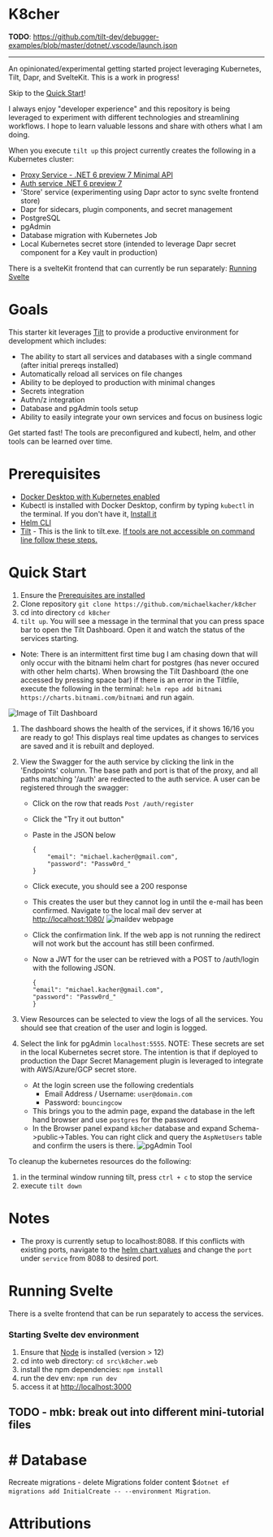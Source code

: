 # K8cher

**TODO**: <https://github.com/tilt-dev/debugger-examples/blob/master/dotnet/.vscode/launch.json>

---

An opinionated/experimental getting started project leveraging Kubernetes, Tilt, Dapr, and SvelteKit. This is a work in progress!

Skip to the [Quick Start](#quick-start)!

I always enjoy "developer experience" and this repository is being leveraged to experiment with different technologies and streamlining  workflows. I hope to learn valuable lessons and share with others what I am doing.

When you execute `tilt up` this project currently creates the following in a Kubernetes cluster:

* [Proxy Service - .NET 6 preview 7 Minimal API](./src/k8cher.proxy/README.md)
* [Auth service .NET 6 preview 7](./src/k8cher.auth/README.md)
* 'Store' service (experimenting using Dapr actor to sync svelte frontend store)
* Dapr for sidecars, plugin components, and secret management
* PostgreSQL
* pgAdmin
* Database migration with Kubernetes Job
* Local Kubernetes secret store (intended to leverage Dapr secret component for a Key vault in production)

There is a svelteKit frontend that can currently be run separately: [Running Svelte](#running-svelte)

# Goals

This starter kit leverages [Tilt](https://tilt.dev/) to provide a productive environment for development which includes:

* The ability to start all services and databases with a single command (after initial prereqs installed)
* Automatically reload all services on file changes
* Ability to be deployed to production with minimal changes
* Secrets integration
* Authn/z integration
* Database and pgAdmin tools setup
* Ability to easily integrate your own services and focus on business logic

Get started fast! The tools are preconfigured and kubectl, helm, and other tools can be learned over time.

# Prerequisites

* [Docker Desktop with Kubernetes enabled](https://docs.docker.com/desktop/)
* Kubectl is installed with Docker Desktop, confirm by typing `kubectl` in the terminal. If you don't have it, [Install it](https://kubernetes.io/docs/tasks/tools/)
* [Helm CLI](https://helm.sh/docs/intro/install/)
* [Tilt](https://github.com/tilt-dev/tilt/releases) - This is the link to tilt.exe. [If tools are not accessible on command line follow these steps.](./docs/setup-path.md)

# Quick Start

1) Ensure the [Prerequisites are installed](#prerequisites)
2) Clone repository `git clone https://github.com/michaelkacher/k8cher`
3) cd into directory `cd k8cher`
4) `tilt up`. You will see a message in the terminal that you can press space bar to open the Tilt Dashboard. Open it and watch the status of the services starting.

* Note: There is an intermittent first time bug I am chasing down that will only occur with the bitnami helm chart for postgres (has never occured with other helm charts). When browsing the Tilt Dashboard (the one accessed by pressing space bar) if there is an error in the Tiltfile, execute the following in the terminal: `helm repo add bitnami https://charts.bitnami.com/bitnami` and run again.

![Image of Tilt Dashboard](/docs/images/tilt-getting-started.png "Tilt Dashboard")

1) The dashboard shows the health of the services, if it shows 16/16 you are ready to go! This displays real time updates as changes to services are saved and it is rebuilt and deployed.
2) View the Swagger for the auth service by clicking the link in the 'Endpoints' column. The base path and port is that of the proxy, and all paths matching '/auth' are redirected to the auth service. A user can be registered through the swagger:
    * Click on the row that reads `Post /auth/register`
    * Click the "Try it out button"
    * Paste in the JSON below

        ```
        {
            "email": "michael.kacher@gmail.com",
            "password": "Passw0rd_"
        }
        ```

    * Click execute, you should see a 200 response
    * This creates the user but they cannot log in until the e-mail has been confirmed. Navigate to the local mail dev server at <http://localhost:1080/>
    ![maildev webpage](/docs/images/maildev.png "maildev webpage")
    * Click the confirmation link. If the web app is not running the redirect will not work but the account has still been confirmed.
    * Now a JWT for the user can be retrieved with a POST to /auth/login with the following JSON.

        ```
        {
        "email": "michael.kacher@gmail.com",
        "password": "Passw0rd_"
        }
        ```

3) View Resources can be selected to view the logs of all the services. You should see that creation of the user and login is logged.
4) Select the link for pgAdmin `localhost:5555`. NOTE: These secrets are set in the local Kubernetes secret store. The intention is that if deployed to production the Dapr Secret Management plugin is leveraged to integrate with AWS/Azure/GCP secret store.
    * At the login screen use the following credentials
        * Email Address / Username: `user@domain.com`
        * Password: `bouncingcow`
    * This brings you to the admin page, expand the database in the left hand browser and use `postgres` for the password
    * In the Browser panel expand `k8cher` database and expand Schema->public->Tables. You can right click and query the `AspNetUsers` table and confirm the users is there.
    ![pgAdmin Tool](/docs/images/pgadmin-query.png "pgAdmin Tool")

To cleanup the kubernetes resources do the following:

1) in the terminal  window running tilt, press `ctrl + c` to stop the service
2) execute `tilt down`

# Notes

* The proxy is currently setup to localhost:8088. If this conflicts with existing ports, navigate to the [helm chart values](./src/k8cher.proxy/values.yaml) and change the `port` under `service` from 8088 to desired port.

# Running Svelte

There is a svelte frontend that can be run separately to access the services.

### Starting Svelte dev environment

1) Ensure that [Node](https://nodejs.org/en/) is installed (version > 12)
2) cd into web directory: `cd src\k8cher.web`
3) install the npm dependencies: `npm install`
4) run the dev env: `npm run dev`
5) access it at <http://localhost:3000>

## TODO - mbk: break out into different  mini-tutorial files

# # Database

Recreate  migrations - delete Migrations folder content $`dotnet ef migrations add InitialCreate -- --environment Migration`.

# Attributions
